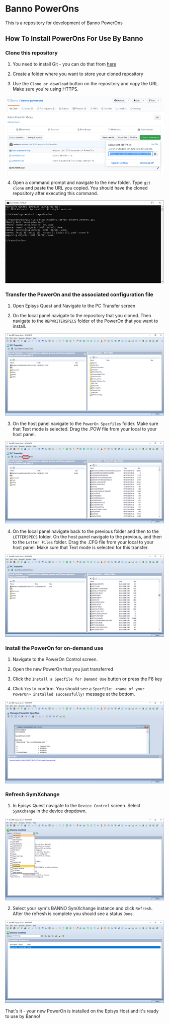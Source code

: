 
# Banno PowerOns



This is a repository for development of Banno PowerOns




## How To Install PowerOns For Use By Banno



### Clone this repository

1. You need to install Git - you can do that from [here](https://git-scm.com/)

2. Create a folder where you want to store your cloned repository

3. Use the `Clone or download` button on the repository and copy the URL. Make sure you're using HTTPS.

![how_to_clone1](docs/images/clone1.png)

4. Open a command prompt and navigate to the new folder. Type `git clone` and paste the URL you copied. You should have the cloned repository after executing this command.

![how_to_clone2](docs/images/clone2.png)

### Transfer the PowerOn and the associated configuration file

1. Open Episys Quest and Navigate to the PC Transfer screen

2. On the local panel navigate to the repository that you cloned. Then navigate to the `REPWRITERSPECS` folder of the PowerOn that you want to install.

![pctransfer1](docs/images/pctransfer1.png)

3. On the host panel navigate to the `PowerOn Specfiles` folder. Make sure that Text mode is selected. Drag the .POW file from your local to your host panel.

![pctransfer2](docs/images/pctransfer2.png)

4. On the local panel navigate back to the previous folder and then to the `LETTERSPECS` folder. On the host panel navigate to the previous, and then to the `Letter Files` folder. Drag the .CFG file from your local to your host panel. Make sure that Text mode is selected for this transfer.

![pctransfer3](docs/images/pctransfer3.png)

### Install the PowerOn for on-demand use

1. Navigate to the PowerOn Control screen.

2. Open the new PowerOn that you just transferred

3. Click the `Install a Specfile for Demand Use` button or press the F8 key

4. Click `Yes` to confirm. You should see a `Specfile: <name of your PowerOn> installed successfully!` message at the bottom.

![install1](docs/images/install1.png)

### Refresh SymXchange

1. In Episys Quest navigate to the `Device Control` screen. Select `SymXchange` in the device dropdown.

![devicecontrol1](docs/images/devicecontrol1.png)

2. Select your sym's BANNO SymXchange instance and click `Refresh`. After the refresh is complete you should see a status `Done`.

![devicecontrol2](docs/images/devicecontrol2.png)


That's it - your new PowerOn is installed on the Episys Host and it's ready to use by Banno!
